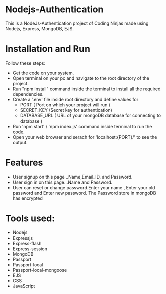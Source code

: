 # Nodejs-Authentication
  This is a NodeJs-Authentication project of Coding Ninjas made using Nodejs, Express, MongoDB, EJS.


# Installation and Run 
  Follow these steps:
  - Get the code on your system.
  - Open terminal on your pc and navigate to the root directory of the project.
  - Run "npm install" command inside the terminal to install all the required dependencies.
  - Create a '.env' file inside root directory and define values for
      - PORT ( Port on which your project will run )
      - SECRET_KEY (Secret key for authentication)
      - DATABASE_URL ( URL of your mongoDB database for connecting to database )
  - Run 'npm start' / 'npm index.js' command inside terminal to run the code.
  - Open your web browser and serach for 'localhost:{PORT}/' to see the output.

# Features
  - User signup  on this page ..Name,Email_ID, and Password.
  - User sign in on this page...Name and Password.
  - User can reset or change password.Enter your name , Enter your old password and Enter new password. The Password store in mongoDB has encrypted

# Tools used:
  - Nodejs
  - Expressjs
  - Express-flash
  - Express-session
  - MongoDB
  - Passport
  - Passport-local
  - Passport-local-mongoose
  - EJS
  - CSS
  - JavaScript
